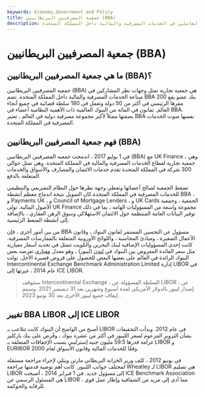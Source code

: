 ```yaml
---
keywords: Economy,Government and Policy
title: جمعية المصرفيين البريطانيين (BBA)
description: جمعية المصرفيين البريطانيين هي الرابطة التجارية الرائدة التي تمثل العاملين في الخدمات المصرفية والمالية داخل المملكة المتحدة
---
```


# جمعية المصرفيين البريطانيين (BBA)
## ما هي جمعية المصرفيين البريطانيين (BBA)؟

جمعية المصرفيين البريطانيين (BBA) هي جمعية تجارية تمثل وجهات نظر المشاركين في صناعة الخدمات المصرفية والمالية داخل المملكة المتحدة. تضم BBA 200 بنك عضو يقع مقرها الرئيسي في أكثر من 50 دولة وتعمل في 180 سلطة قضائية في جميع أنحاء العالم. ثمانون في المائة من البنوك العالمية ذات الأهمية النظامية أعضاء في BBA. بصفتها ممثلاً لأكبر مجموعة مصرفية دولية في العالم ، تعتبر BBA نفسها صوت الخدمات المصرفية في المملكة المتحدة.

## فهم جمعية المصرفيين البريطانيين (BBA)

في 1 يوليو 2017 ، اندمجت جمعية المصرفيين البريطانيين (BBA) مع UK Finance ، وهي جمعية تجارية لقطاع الخدمات المصرفية والمالية في المملكة المتحدة. وهي تمثل حوالي 300 شركة في المملكة المتحدة تقدم خدمات الائتمان والمصارف والأسواق والخدمات المتعلقة بالدفع.

تضغط الجمعية لصالح أعضائها وتعطي وجهة نظرها حول النظام التشريعي والتنظيمي للخدمات المصرفية في المملكة المتحدة.كان التمويل نتيجة اندماج معظم أنشطة BBA ، و Payments UK ، و Council of Mortgage Lenders ، و UK Cards الجمعية ، وجمعية الأصول المالية. تولى UK Finance مجموعة واسعة من المسؤوليات الهامة ، بما في ذلك توفير البيانات العامة المنتظمة حول الائتمان الاستهلاكي وسوق الرهن العقاري ، بالإضافة إلى أنشطة الضغط الرئيسية.

من بين أمور أخرى ، فإن BBA مسؤول عن التحسين المستمر لقانون البنوك ، وقانون الأعمال الصغيرة ، ومبادئ المحاسبة ، واللوائح الأوروبية المتعلقة بالممارسات المصرفية. كانت إحدى المسؤوليات الإضافية لبنك البحرين والكويت تتمثل في تحديد أسعار معيارية مثل سعر الفائدة المعروض بين البنوك في [لندن](/libor) (ليبور) ، وهو معدل [معياري](/benchmark) تفرضه بعض البنوك الرائدة في العالم على بعضها البعض للحصول على قروض قصيرة الأجل. تولت Intercontinental Exchange Benchmark Administration Limited إدارة LIBOR في عام 2014 ، غيرتها إلى ICE LIBOR.

> ستتوقف Intercontinental Exchange ، السلطة المسؤولة عن LIBOR ، عن إصدار ليبور بالدولار الأمريكي لمدة أسبوع وشهرين بعد 31 ديسمبر 2021. وسيتم إيقاف جميع ليبور الأخرى بعد 30 يونيو 2023 .

>

## تغيير BBA LIBOR إلى ICE LIBOR

أصبح من الواضح أن البنوك كانت تتلاعب بـ LIBOR في عام 2012. وبدأت التحقيقات بشأن التزوير المزعوم لسعر الليبور في أكثر من عشرة بنوك ، وفُرض على بنك باركليز غرامة قدرها 59.5 مليون جنيه إسترليني بسبب الإخفاقات المتعلقة بـ LIBOR و EURIBOR وفقًا للخدمات المالية وقانون الأسواق لعام 2000.

في يونيو 2012 ، كلف وزير الخزانة البريطاني مارتن ويتلي لإجراء مراجعة مستقلة لمختلف جوانب الليبور. كانت أهم توصية قدمتها مراجعة Wheatley لـ LIBOR هي تسليم LIBOR إلى مسؤول جديد. في 1 فبراير 2014 ، أصبحت ICE Benchmark Association هي المسئول الرسمي عن LIBOR ، مما أدى إلى مزيد من الشفافية وإطار عمل قوي للرقابة والحوكمة.

